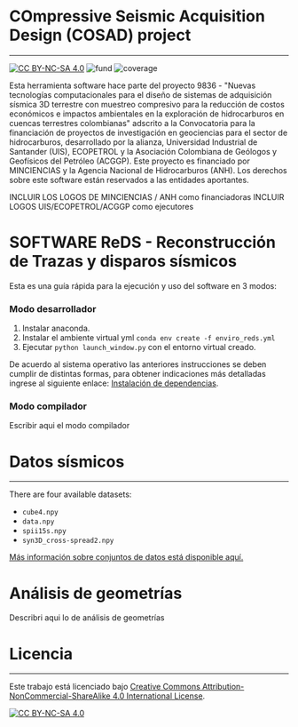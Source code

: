 # COmpressive Seismic Acquisition Design (COSAD) project

---

[![CC BY-NC-SA 4.0][cc-by-nc-sa-shield]][cc-by-nc-sa]
![fund](https://img.shields.io/badge/Fundby-Minciencias--ANH-red)
![coverage](https://img.shields.io/badge/status-90%25-yellowgreen)

Esta herramienta software hace parte del proyecto 9836 - "Nuevas tecnologías computacionales para el diseño de sistemas de adquisición sísmica 3D terrestre con muestreo compresivo para la reducción de costos económicos e impactos ambientales en la exploración de hidrocarburos en cuencas terrestres colombianas" adscrito a la Convocatoria para la financiación de proyectos de investigación en geociencias para el sector de hidrocarburos, desarrollado por la alianza, Universidad Industrial de Santander (UIS), ECOPETROL y la Asociación Colombiana de Geólogos y Geofísicos del Petróleo (ACGGP). Este proyecto es financiado por MINCIENCIAS y la Agencia Nacional de Hidrocarburos (ANH). Los derechos sobre este software están reservados a las entidades aportantes.

INCLUIR LOS LOGOS DE MINCIENCIAS / ANH como financiadoras
INCLUIR LOGOS UIS/ECOPETROL/ACGGP como ejecutores

# **SOFTWARE ReDS - Reconstrucción de Trazas y disparos sísmicos**

Esta es una guía rápida para la ejecución y uso del software en 3 modos:

### **Modo desarrollador**

1. Instalar anaconda.
2. Instalar el ambiente virtual yml  `conda env create -f enviro_reds.yml` 
3. Ejecutar `python launch_window.py` con el entorno virtual creado.

De acuerdo al sistema operativo las anteriores instrucciones se deben cumplir de distintas formas, para obtener indicaciones más detalladas ingrese al siguiente enlace: [Instalación de dependencias](https://github.com/carlosh93/9836_seismic_project/wiki/I.-Manual-de-Instalación-Aplicación-ReDs,-Modo-Desarrolador).

### **Modo compilador**

Escribir aqui el modo compilador

# **Datos sísmicos**

---

There are four available datasets:

* `cube4.npy`
* `data.npy`
* `spii15s.npy`
* `syn3D_cross-spread2.npy`

[Más información sobre conjuntos de datos está disponible aquí.](https://github.com/carlosh93/9836_seismic_project/blob/652f805a3acf3176a32dbd4966bedbb70ef9545a/data/README.md)

# **Análisis de geometrías**

Describri aqui lo de análisis de geometrías

# Licencia

---

Este trabajo está licenciado bajo
[Creative Commons Attribution-NonCommercial-ShareAlike 4.0 International License][cc-by-nc-sa].

[![CC BY-NC-SA 4.0][cc-by-nc-sa-image]][cc-by-nc-sa]

[cc-by-nc-sa]: http://creativecommons.org/licenses/by-nc-sa/4.0/
[cc-by-nc-sa-image]: https://licensebuttons.net/l/by-nc-sa/4.0/88x31.png
[cc-by-nc-sa-shield]: https://img.shields.io/badge/License-CC%20BY--NC--SA%204.0-lightgrey.svg

